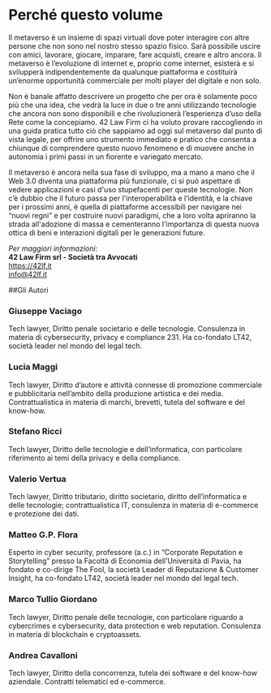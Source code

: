 # Perché questo volume

Il metaverso è un insieme di spazi virtuali dove poter interagire con altre persone che non sono nel nostro stesso spazio fisico. Sarà possibile uscire con amici, lavorare, giocare, imparare, fare acquisti, creare e altro ancora.  Il metaverso è l’evoluzione di internet e, proprio come internet, esisterà e si svilupperà indipendentemente da qualunque piattaforma e costituirà un’enorme opportunità commerciale per molti player del digitale e non solo. 

Non è banale affatto descrivere un progetto che per ora è solamente poco più che una idea, che vedrà la luce in due o tre anni utilizzando tecnologie che ancora non sono disponibili e che rivoluzionerà l’esperienza d’uso della Rete come la concepiamo. 42 Law Firm ci ha voluto provare raccogliendo in una guida pratica tutto ciò che sappiamo ad oggi sul metaverso dal punto di vista legale, per offrire uno strumento immediato e pratico che consenta a chiunque di comprendere questo nuovo fenomeno e di muovere anche in autonomia i primi passi in un fiorente e variegato mercato.

Il metaverso è ancora nella sua fase di sviluppo, ma a mano a mano che il Web 3.0 diventa una piattaforma più funzionale, ci si può aspettare di vedere applicazioni e casi d'uso stupefacenti per queste tecnologie. Non c’è dubbio che il futuro passa per l'interoperabilità e l’identità, e la chiave per i prossimi anni, è quella di piattaforme accessibili per navigare nei “nuovi regni” e per costruire nuovi paradigmi, che a loro volta apriranno la strada all'adozione di massa e cementeranno l'importanza di questa nuova ottica di beni e interazioni digitali per le generazioni future.

*Per maggiori informazioni:*  
**42 Law Firm srl - Società tra Avvocati**  
https://42lf.it  
info@42lf.it


##Gli Autori

### Giuseppe Vaciago
Tech lawyer, Diritto penale societario e delle tecnologie. Consulenza in materia di cybersecurity, privacy e compliance 231. Ha co-fondato LT42, società leader nel mondo del legal tech.

### Lucia Maggi
Tech lawyer, Diritto d’autore e attività connesse di promozione commerciale e pubblicitaria nell’ambito della produzione artistica e dei media. Contrattualistica in materia di marchi, brevetti, tutela del software e del know-how.

### Stefano Ricci
Tech lawyer, Diritto delle tecnologie e dell’informatica, con particolare riferimento ai temi della privacy e della compliance.

### Valerio Vertua
Tech lawyer, Diritto tributario, diritto societario, diritto dell’informatica e delle tecnologie; contrattualistica IT, consulenza in materia di e-commerce e protezione dei dati.

### Matteo G.P. Flora
Esperto in cyber security, professore (a.c.) in “Corporate Reputation e Storytelling” presso la Facoltà di Economia dell’Università di Pavia, ha fondato e co-dirige The Fool, la società Leader di Reputazione & Customer Insight, ha co-fondato LT42, società leader nel mondo del legal tech.

### Marco Tullio Giordano
Tech lawyer, Diritto penale delle tecnologie, con particolare riguardo a cybercrimes e cybersecurity, data protection e web reputation. Consulenza in materia di blockchain e cryptoassets.

### Andrea Cavalloni
Tech lawyer, Diritto della concorrenza, tutela dei software e del know-how aziendale. Contratti telematici ed e-commerce.
